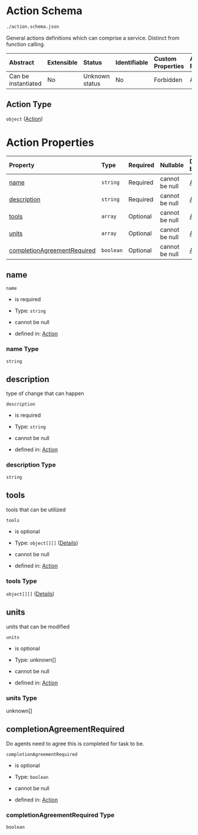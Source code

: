 # Action Schema

```txt
./action.schema.json
```

General actions definitions which can comprise a service. Distinct from function calling.

| Abstract            | Extensible | Status         | Identifiable | Custom Properties | Additional Properties | Access Restrictions | Defined In                                                                                             |
| :------------------ | :--------- | :------------- | :----------- | :---------------- | :-------------------- | :------------------ | :----------------------------------------------------------------------------------------------------- |
| Can be instantiated | No         | Unknown status | No           | Forbidden         | Allowed               | none                | [action.schema.json](../../https:/hai.ai/schemas/=./schemas/action.schema.json "open original schema") |

## Action Type

`object` ([Action](action.md))

# Action Properties

| Property                                                    | Type      | Required | Nullable       | Defined by                                                                                                                |
| :---------------------------------------------------------- | :-------- | :------- | :------------- | :------------------------------------------------------------------------------------------------------------------------ |
| [name](#name)                                               | `string`  | Required | cannot be null | [Action](action-properties-name.md "./action.schema.json#/properties/name")                                               |
| [description](#description)                                 | `string`  | Required | cannot be null | [Action](action-properties-description.md "./action.schema.json#/properties/description")                                 |
| [tools](#tools)                                             | `array`   | Optional | cannot be null | [Action](action-properties-tools.md "./action.schema.json#/properties/tools")                                             |
| [units](#units)                                             | `array`   | Optional | cannot be null | [Action](action-properties-units.md "./action.schema.json#/properties/units")                                             |
| [completionAgreementRequired](#completionagreementrequired) | `boolean` | Optional | cannot be null | [Action](action-properties-completionagreementrequired.md "./action.schema.json#/properties/completionAgreementRequired") |

## name



`name`

* is required

* Type: `string`

* cannot be null

* defined in: [Action](action-properties-name.md "./action.schema.json#/properties/name")

### name Type

`string`

## description

type of change that can happen

`description`

* is required

* Type: `string`

* cannot be null

* defined in: [Action](action-properties-description.md "./action.schema.json#/properties/description")

### description Type

`string`

## tools

tools that can be utilized

`tools`

* is optional

* Type: `object[][]` ([Details](tool-items.md))

* cannot be null

* defined in: [Action](action-properties-tools.md "./action.schema.json#/properties/tools")

### tools Type

`object[][]` ([Details](tool-items.md))

## units

units that can be modified

`units`

* is optional

* Type: unknown\[]

* cannot be null

* defined in: [Action](action-properties-units.md "./action.schema.json#/properties/units")

### units Type

unknown\[]

## completionAgreementRequired

Do agents need to agree this is completed for task to be.

`completionAgreementRequired`

* is optional

* Type: `boolean`

* cannot be null

* defined in: [Action](action-properties-completionagreementrequired.md "./action.schema.json#/properties/completionAgreementRequired")

### completionAgreementRequired Type

`boolean`
